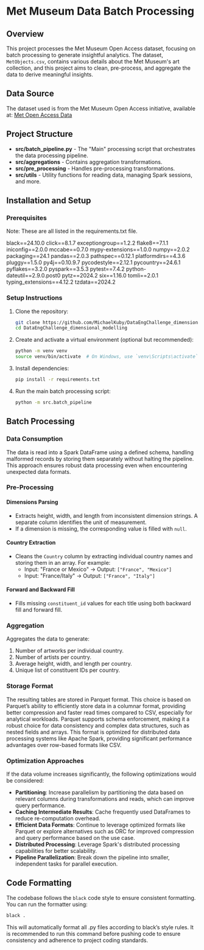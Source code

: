 # Met Museum Data Batch Processing

## Overview

This project processes the Met Museum Open Access dataset, focusing on batch processing to generate insightful
analytics. The dataset, `MetObjects.csv`, contains various details about the Met Museum's art collection, and this
project aims to clean, pre-process, and aggregate the data to derive meaningful insights.

## Data Source

The dataset used is from the Met Museum Open Access initiative, available
at: [Met Open Access Data](https://github.com/metmuseum/openaccess/)

## Project Structure

- **src/batch_pipeline.py** - The "Main" processing script that orchestrates the data processing pipeline.
- **src/aggregations** - Contains aggregation transformations.
- **src/pre_processing** - Handles pre-processing transformations.
- **src/utils** - Utility functions for reading data, managing Spark sessions, and more.

## Installation and Setup

### Prerequisites

Note: These are all listed in the requirements.txt file.

black==24.10.0
click==8.1.7
exceptiongroup==1.2.2
flake8==7.1.1
iniconfig==2.0.0
mccabe==0.7.0
mypy-extensions==1.0.0
numpy==2.0.2
packaging==24.1
pandas==2.0.3
pathspec==0.12.1
platformdirs==4.3.6
pluggy==1.5.0
py4j==0.10.9.7
pycodestyle==2.12.1
pycountry==24.6.1
pyflakes==3.2.0
pyspark==3.5.3
pytest==7.4.2
python-dateutil==2.9.0.post0
pytz==2024.2
six==1.16.0
tomli==2.0.1
typing_extensions==4.12.2
tzdata==2024.2

### Setup Instructions

1. Clone the repository:
    ```bash
    git clone https://github.com/MichaelKuby/DataEngChallenge_dimensional_modelling.git
    cd DataEngChallenge_dimensional_modelling
    ```

2. Create and activate a virtual environment (optional but recommended):
    ```bash
    python -m venv venv
    source venv/bin/activate  # On Windows, use `venv\Scripts\activate`
    ```

3. Install dependencies:
    ```bash
    pip install -r requirements.txt
    ```

4. Run the main batch processing script:
    ```bash
    python -m src.batch_pipeline
    ```

## Batch Processing

### Data Consumption

The data is read into a Spark DataFrame using a defined schema, handling malformed records by storing them separately
without halting the pipeline. This approach ensures robust data processing even when encountering unexpected data
formats.

### Pre-Processing

#### Dimensions Parsing

- Extracts height, width, and length from inconsistent dimension strings. A separate column identifies the unit of
  measurement.
- If a dimension is missing, the corresponding value is filled with `null`.

#### Country Extraction

- Cleans the `Country` column by extracting individual country names and storing them in an array. For example:
    - Input: "France or Mexico" -> Output: `["France", "Mexico"]`
    - Input: "France/Italy" -> Output: `["France", "Italy"]`

#### Forward and Backward Fill

- Fills missing `constituent_id` values for each title using both backward fill and forward fill.

### Aggregation

Aggregates the data to generate:

1. Number of artworks per individual country.
2. Number of artists per country.
3. Average height, width, and length per country.
4. Unique list of constituent IDs per country.

### Storage Format

The resulting tables are stored in Parquet format. This choice is based on Parquet’s ability to efficiently store data
in a columnar format, providing better compression and faster read times compared to CSV, especially for analytical
workloads. Parquet supports schema enforcement, making it a robust choice for data consistency and complex data
structures, such as nested fields and arrays. This format is optimized for distributed data processing systems like
Apache Spark, providing significant performance advantages over row-based formats like CSV.

### Optimization Approaches

If the data volume increases significantly, the following optimizations would be considered:

- **Partitioning**: Increase parallelism by partitioning the data based on relevant columns during transformations and
  reads, which can improve query performance.
- **Caching Intermediate Results**: Cache frequently used DataFrames to reduce re-computation overhead.
- **Efficient Data Formats**: Continue to leverage optimized formats like Parquet or explore alternatives such as ORC
  for improved compression and query performance based on the use case.
- **Distributed Processing**: Leverage Spark's distributed processing capabilities for better scalability.
- **Pipeline Parallelization**: Break down the pipeline into smaller, independent tasks for parallel execution.

## Code Formatting

The codebase follows the `black` code style to ensure consistent formatting. You can run the formatter using:

```bash
black .
```

This will automatically format all .py files according to black’s style rules. It is recommended to run this command
before pushing code to ensure consistency and adherence to project coding standards.